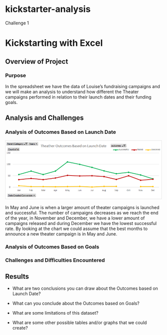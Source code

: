 # kickstarter-analysis
Challenge 1
# Kickstarting with Excel

## Overview of Project

### Purpose
In the spreadsheet we have the data of Louise’s fundraising campaigns and we will make an analysis to understand how different the Theater campaigns performed in relation to their launch dates and their funding goals.
## Analysis and Challenges

### Analysis of Outcomes Based on Launch Date
![ScreenShot](https://github.com/liviamiyabara/kickstarter-analysis/blob/main/Resources/Theater_Outcomes_vs_Launch.png)

In May and June is when a larger amount of theater campaigns is launched and successful. The number of campaigns decreases as we reach the end of the year, in November and December, we have a lower amount of campaigns released and during December we have the lowest successful rate. By looking at the chart we could assume that the best months to announce a new theater campaign is in May and June.  
### Analysis of Outcomes Based on Goals

### Challenges and Difficulties Encountered

## Results

- What are two conclusions you can draw about the Outcomes based on Launch Date?

- What can you conclude about the Outcomes based on Goals?

- What are some limitations of this dataset?

- What are some other possible tables and/or graphs that we could create?
